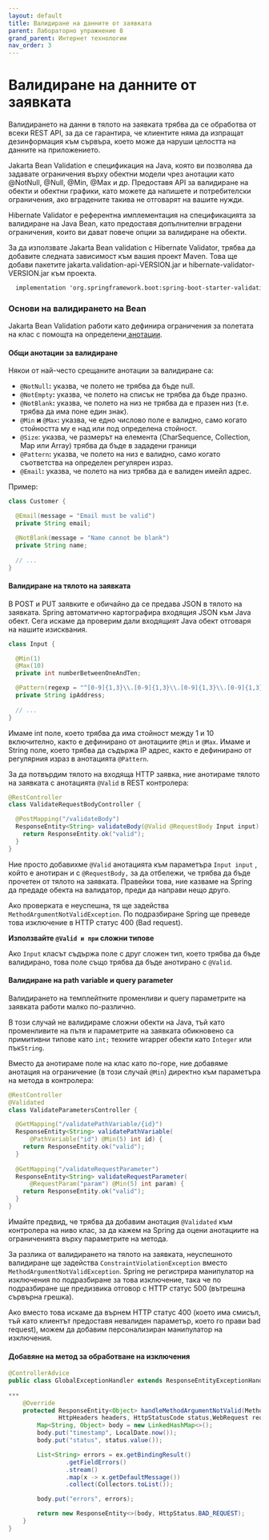 ```yaml
---
layout: default
title: Валидиране на данните от заявката
parent: Лабораторно упражнение 8
grand_parent: Интернет технологии
nav_order: 3
---
```


# Валидиране на данните от заявката

Валидирането на данни в тялото на заявката трябва да се обработва от всеки REST API, за да се гарантира, че клиентите няма да изпращат дезинформация към сървъра, което може да наруши целостта на данните на приложението.

Jakarta Bean Validation е спецификация на Java, която ви позволява да задавате ограничения върху обектни модели чрез анотации като @NotNull, @Null, @Min, @Max и др. Предоставя API за валидиране на обекти и обектни графики, като можете да напишете и потребителски ограничения, ако вградените такива не отговарят на вашите нужди.

Hibernate Validator е референтна имплементация на спецификацията за валидиране на Java Bean, като предоставя допълнителни вградени ограничения, които ви дават повече опции за валидиране на обекти.

За да използвате Jakarta Bean validation с Hibernate Validator, трябва да добавите следната зависимост към вашия проект Maven. Това ще добави пакетите  jakarta.validation-api-VERSION.jar и hibernate-validator-VERSION.jar към проекта.

```xml
  implementation 'org.springframework.boot:spring-boot-starter-validation'
```

### Основи на валидирането на Bean

Jakarta Bean Validation работи като дефинира ограничения за полетата на клас с помощта на определени[ анотации](https://docs.jboss.org/hibernate/beanvalidation/spec/2.0/api/javax/validation/constraints/package-summary.html).

#### Общи анотации за валидиране

Някои от най-често срещаните анотации за валидиране са:

* `@NotNull`**:** указва, че полето не трябва да бъде null.
* `@NotEmpty`**:** указва, че полето на списък не трябва да бъде празно.
* `@NotBlank`**:** указва, че полето на низ не трябва да е празен низ (т.е. трябва да има поне един знак).
* `@Min` **и**  `@Max`**:** указва, че едно числово поле е валидно, само когато стойността му е над или под определена стойност.
* `@Size`: указва, че размерът на елемента (CharSequence, Collection, Map или Array) трябва да бъде в зададени граници 
* `@Pattern`**:** указва, че полето на низ е валидно, само когато съответства на определен регулярен израз.
* `@Email`**:** указва, че полето на низ трябва да е валиден имейл адрес.

Пример:

```java
class Customer {

  @Email(message = "Email must be valid")
  private String email;

  @NotBlank(message = "Name cannot be blank")
  private String name;
  
  // ...
}
```

#### Валидиране на тялото на заявката

В POST и PUT заявките е обичайно да се предава JSON в тялото на заявката. Spring автоматично картографира входящия JSON към Java обект. Сега искаме да проверим дали входящият Java обект отговаря на нашите изисквания.

```java
class Input {

  @Min(1)
  @Max(10)
  private int numberBetweenOneAndTen;

  @Pattern(regexp = "^[0-9]{1,3}\\.[0-9]{1,3}\\.[0-9]{1,3}\\.[0-9]{1,3}$")
  private String ipAddress;
  
  // ...
}
```

Имаме int поле, което трябва да има стойност между 1 и 10 включително, както е дефинирано от анотациите `@Min` и `@Max`. Имаме и String поле, което трябва да съдържа IP адрес, както е дефинирано от регулярния израз в анотацията `@Pattern`.

За да потвърдим тялото на входяща HTTP заявка, ние анотираме тялото на заявката с анотацията `@Valid` в REST контролера:

```java
@RestController
class ValidateRequestBodyController {

  @PostMapping("/validateBody")
  ResponseEntity<String> validateBody(@Valid @RequestBody Input input) {
    return ResponseEntity.ok("valid");
  }
}
```

Ние просто добавихме `@Valid` анотацията към параметъра `Input input` , който е анотиран и с `@RequestBody,` за да отбележи, че трябва да бъде прочетен от тялото на заявката. Правейки това, ние казваме на Spring да предаде обекта на валидатор, преди да направи нещо друго.

Ако проверката е неуспешна, тя ще задейства `MethodArgumentNotValidException`. По подразбиране Spring ще преведе това изключение в HTTP статус 400 (Bad request).

**Използвайте `@Valid и при` сложни типове**

Ако `Input` класът съдържа поле с друг сложен тип, което трябва да бъде валидирано, това поле също трябва да бъде анотирано с `@Valid`.

#### Валидиране на path variable и query parameter

Валидирането на темплейтните променливи и query параметрите на заявката работи малко по-различно.

В този случай не валидираме сложни обекти на Java, тъй като променливите на пътя и параметрите на заявката обикновено са примитивни типове като `int;` техните wrapper обекти като `Integer` или пък`String`.

Вместо да анотираме поле на клас като по-горе, ние добавяме анотация на ограничение (в този случай `@Min`) директно към параметъра на метода в контролера:

```java
@RestController
@Validated
class ValidateParametersController {

  @GetMapping("/validatePathVariable/{id}")
  ResponseEntity<String> validatePathVariable(
      @PathVariable("id") @Min(5) int id) {
    return ResponseEntity.ok("valid");
  }
  
  @GetMapping("/validateRequestParameter")
  ResponseEntity<String> validateRequestParameter(
      @RequestParam("param") @Min(5) int param) { 
    return ResponseEntity.ok("valid");
  }
}
```

Имайте предвид, че трябва да добавим анотация `@Validated` към контролера на ниво клас, за да кажем на Spring да оцени анотациите на ограниченията върху параметрите на метода.

За разлика от валидирането на тялото на заявката, неуспешното валидиране ще задейства `ConstraintViolationException` вместо `MethodArgumentNotValidException`. Spring не регистрира манипулатор на изключения по подразбиране за това изключение, така че по подразбиране ще предизвика отговор с HTTP статус 500 (вътрешна сървърна грешка).

Ако вместо това искаме да върнем HTTP статус 400 (което има смисъл, тъй като клиентът предоставя невалиден параметър, което го прави bad request), можем да добавим персонализиран манипулатор на изключения.

#### Добавяне на метод за обработване на изключения

```java
@ControllerAdvice
public class GlobalExceptionHandler extends ResponseEntityExceptionHandler {
 
***
    @Override
    protected ResponseEntity<Object> handleMethodArgumentNotValid(MethodArgumentNotValidException ex,
              HttpHeaders headers, HttpStatusCode status,WebRequest request) {
        Map<String, Object> body = new LinkedHashMap<>();
        body.put("timestamp", LocalDate.now());
        body.put("status", status.value());

        List<String> errors = ex.getBindingResult()
                .getFieldErrors()
                .stream()
                .map(x -> x.getDefaultMessage())
                .collect(Collectors.toList());

        body.put("errors", errors);

        return new ResponseEntity<>(body, HttpStatus.BAD_REQUEST);
    }
}
```
